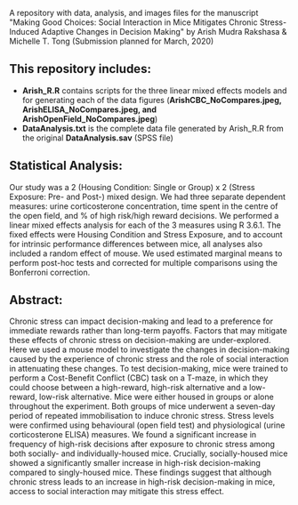 A repository with data, analysis, and images files for the manuscript "Making Good Choices: Social Interaction in Mice Mitigates Chronic Stress-Induced Adaptive Changes in Decision Making" by Arish Mudra Rakshasa &amp; Michelle T. Tong (Submission planned for March, 2020)

## This repository includes:
* **Arish_R.R** contains scripts for the three linear mixed effects models and for generating each of the data figures (**ArishCBC_NoCompares.jpeg, ArishELISA_NoCompares.jpeg, and ArishOpenField_NoCompares.jpeg**)
* **DataAnalysis.txt** is the complete data file generated by Arish_R.R from the original **DataAnalysis.sav** (SPSS file)

## Statistical Analysis: 
Our study was a 2 (Housing Condition: Single or Group) x 2 (Stress Exposure: Pre- and Post-) mixed design. We had three separate dependent measures: urine corticosterone concentration, time spent in the centre of the open field, and \% of high risk/high reward decisions. We performed a linear mixed effects analysis for each of the 3 measures using R 3.6.1. The fixed effects were Housing Condition and Stress Exposure, and to account for intrinsic performance differences between mice, all analyses also included a random effect of mouse. We used estimated marginal means to perform post-hoc tests and corrected for multiple comparisons using the Bonferroni correction.

## Abstract: 
Chronic stress can impact decision-making and lead to a preference for immediate rewards rather than long-term payoffs. Factors that may mitigate these effects of chronic stress on decision-making are under-explored. Here we used a mouse model to investigate the changes in decision-making caused by the experience of chronic stress and the role of social interaction in attenuating these changes. To test decision-making, mice were trained to perform a Cost-Benefit Conflict (CBC) task on a T-maze, in which they could choose between a high-reward, high-risk alternative and a low-reward, low-risk alternative. Mice were either housed in groups or alone throughout the experiment. Both groups of mice underwent a seven-day period of repeated immobilisation to induce chronic stress. Stress levels were confirmed using behavioural (open field test) and physiological (urine corticosterone ELISA) measures. We found a significant increase in frequency of high-risk decisions after exposure to chronic stress among both socially- and individually-housed mice. Crucially, socially-housed mice showed a significantly smaller increase in high-risk decision-making compared to singly-housed mice. These findings suggest that although chronic stress leads to an increase in high-risk decision-making in mice, access to social interaction may mitigate this stress effect.


